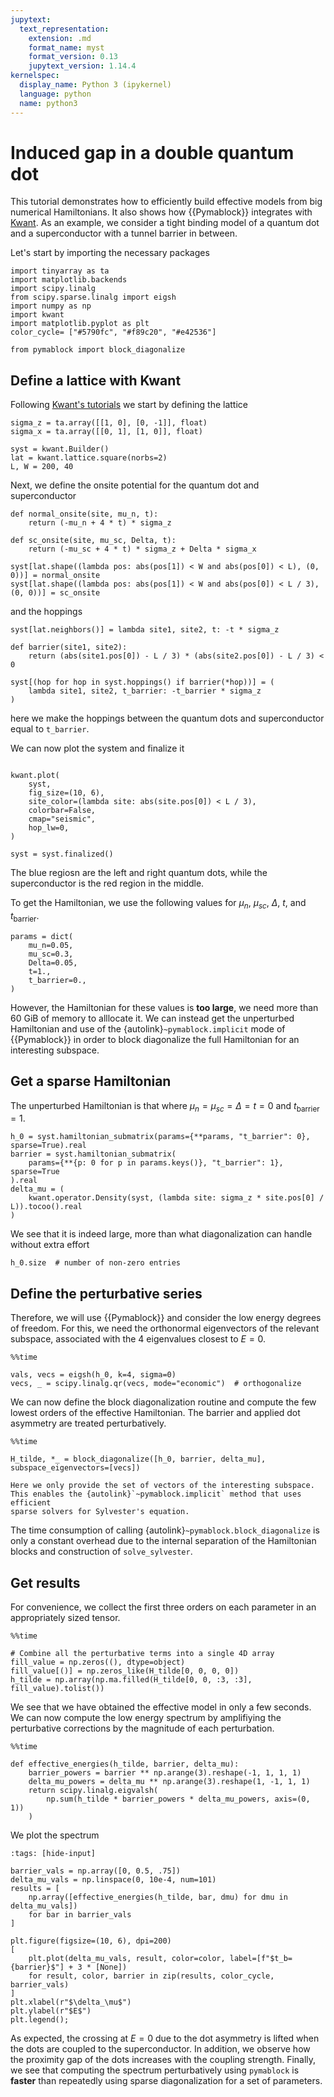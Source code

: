 ```yaml
---
jupytext:
  text_representation:
    extension: .md
    format_name: myst
    format_version: 0.13
    jupytext_version: 1.14.4
kernelspec:
  display_name: Python 3 (ipykernel)
  language: python
  name: python3
---
```


# Induced gap in a double quantum dot

This tutorial demonstrates how to efficiently build effective models from big numerical
Hamiltonians.
It also shows how {{Pymablock}} integrates with [Kwant](https://kwant-project.org/).
As an example, we consider a tight binding model of a quantum dot and
a superconductor with a tunnel barrier in between.

Let's start by importing the necessary packages

```{code-cell} ipython3
import tinyarray as ta
import matplotlib.backends
import scipy.linalg
from scipy.sparse.linalg import eigsh
import numpy as np
import kwant
import matplotlib.pyplot as plt
color_cycle= ["#5790fc", "#f89c20", "#e42536"]

from pymablock import block_diagonalize
```

## Define a lattice with Kwant

Following [Kwant's tutorials](https://kwant-project.org/doc/1/tutorial/) we
start by defining the lattice

```{code-cell} ipython3
sigma_z = ta.array([[1, 0], [0, -1]], float)
sigma_x = ta.array([[0, 1], [1, 0]], float)

syst = kwant.Builder()
lat = kwant.lattice.square(norbs=2)
L, W = 200, 40
```

Next, we define the onsite potential for the quantum dot and superconductor

```{code-cell} ipython3
def normal_onsite(site, mu_n, t):
    return (-mu_n + 4 * t) * sigma_z

def sc_onsite(site, mu_sc, Delta, t):
    return (-mu_sc + 4 * t) * sigma_z + Delta * sigma_x

syst[lat.shape((lambda pos: abs(pos[1]) < W and abs(pos[0]) < L), (0, 0))] = normal_onsite
syst[lat.shape((lambda pos: abs(pos[1]) < W and abs(pos[0]) < L / 3), (0, 0))] = sc_onsite
```

and the hoppings

```{code-cell} ipython3
syst[lat.neighbors()] = lambda site1, site2, t: -t * sigma_z

def barrier(site1, site2):
    return (abs(site1.pos[0]) - L / 3) * (abs(site2.pos[0]) - L / 3) < 0

syst[(hop for hop in syst.hoppings() if barrier(*hop))] = (
    lambda site1, site2, t_barrier: -t_barrier * sigma_z
)
```
here we make the hoppings between the quantum dots and superconductor equal to
`t_barrier`.

We can now plot the system and finalize it

```{code-cell} ipython3

kwant.plot(
    syst,
    fig_size=(10, 6),
    site_color=(lambda site: abs(site.pos[0]) < L / 3),
    colorbar=False,
    cmap="seismic",
    hop_lw=0,
)

syst = syst.finalized()
```

The blue regiosn are the left and right quantum dots, while the superconductor
is the red region in the middle.

To get the Hamiltonian, we use the following values for $\mu_n$,
$\mu_{sc}$, $\Delta$, $t$, and $t_{\text{barrier}}$.

```{code-cell} ipython3
params = dict(
    mu_n=0.05,
    mu_sc=0.3,
    Delta=0.05,
    t=1.,
    t_barrier=0.,
)
```

However, the Hamiltonian for these values is **too large**, we need more than
60 GiB of memory to alllocate it.
We can instead get the unperturbed Hamiltonian and use of the
{autolink}`~pymablock.implicit` mode of {{Pymablock}} in order to block
diagonalize the full Hamiltonian for an interesting subspace.

## Get a sparse Hamiltonian

The unperturbed Hamiltonian is that where $\mu_n = \mu_{sc} = \Delta = t = 0$
and $t_{\text{barrier}} = 1$.

```{code-cell} ipython3
h_0 = syst.hamiltonian_submatrix(params={**params, "t_barrier": 0}, sparse=True).real
barrier = syst.hamiltonian_submatrix(
    params={**{p: 0 for p in params.keys()}, "t_barrier": 1}, sparse=True
).real
delta_mu = (
    kwant.operator.Density(syst, (lambda site: sigma_z * site.pos[0] / L)).tocoo().real
)
```

We see that it is indeed large, more than what diagonalization can handle
without extra effort

```{code-cell} ipython3
h_0.size  # number of non-zero entries
```

## Define the perturbative series

Therefore, we will use {{Pymablock}} and consider the low energy degrees of freedom.
For this, we need the orthonormal eigenvectors of the relevant subspace,
associated with the $4$ eigenvalues closest to $E=0$.

```{code-cell} ipython3
%%time

vals, vecs = eigsh(h_0, k=4, sigma=0)
vecs, _ = scipy.linalg.qr(vecs, mode="economic")  # orthogonalize
```

We can now define the block diagonalization routine and compute the few lowest
orders of the effective Hamiltonian.
The barrier and applied dot asymmetry are treated perturbatively.

```{code-cell} ipython3
%%time

H_tilde, *_ = block_diagonalize([h_0, barrier, delta_mu], subspace_eigenvectors=[vecs])
```

```{hint}
Here we only provide the set of vectors of the interesting subspace.
This enables the {autolink}`~pymablock.implicit` method that uses efficient
sparse solvers for Sylvester's equation.
```

The time consumption of calling {autolink}`~pymablock.block_diagonalize` is
only a constant overhead due to the internal separation of the Hamiltonian
blocks and construction of `solve_sylvester`.

## Get results

For convenience, we collect the first three orders on each parameter in an
appropriately sized tensor.

```{code-cell} ipython3
%%time

# Combine all the perturbative terms into a single 4D array
fill_value = np.zeros((), dtype=object)
fill_value[()] = np.zeros_like(H_tilde[0, 0, 0, 0])
h_tilde = np.array(np.ma.filled(H_tilde[0, 0, :3, :3], fill_value).tolist())
```

We see that we have obtained the effective model in only a few seconds.
We can now compute the low energy spectrum by amplifiying the perturbative
corrections by the magnitude of each perturbation.

```{code-cell} ipython3
%%time

def effective_energies(h_tilde, barrier, delta_mu):
    barrier_powers = barrier ** np.arange(3).reshape(-1, 1, 1, 1)
    delta_mu_powers = delta_mu ** np.arange(3).reshape(1, -1, 1, 1)
    return scipy.linalg.eigvalsh(
        np.sum(h_tilde * barrier_powers * delta_mu_powers, axis=(0, 1))
    )
```

We plot the spectrum

```{code-cell} ipython3
:tags: [hide-input]

barrier_vals = np.array([0, 0.5, .75])
delta_mu_vals = np.linspace(0, 10e-4, num=101)
results = [
    np.array([effective_energies(h_tilde, bar, dmu) for dmu in delta_mu_vals])
    for bar in barrier_vals
]

plt.figure(figsize=(10, 6), dpi=200)
[
    plt.plot(delta_mu_vals, result, color=color, label=[f"$t_b={barrier}$"] + 3 * [None])
    for result, color, barrier in zip(results, color_cycle, barrier_vals)
]
plt.xlabel(r"$\delta_\mu$")
plt.ylabel(r"$E$")
plt.legend();
```

As expected, the crossing at $E=0$ due to the dot asymmetry is lifted when the
dots are coupled to the superconductor.
In addition, we observe how the proximity gap of the dots increases with the
coupling strength.
Finally, we see that computing the spectrum perturbatively using `pymablock`
is **faster** than repeatedly using sparse diagonalization for a set of
parameters.
